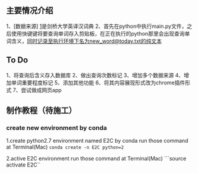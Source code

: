 ## 主要情况介绍
1、[数据来源] [1]是剑桥大学英译汉词典
2、首先在python中执行main.py文件，之后使用快键键将要查询单词存入剪贴板，在正在执行的python那里会出现查询单词含义，同时记录至执行环境下名为new_word@today.txt的纯文本

## To Do
1、将查询后含义存入数据库
2、做出查询次数标记
3、增加多个数据来源
4、增加单词重要程度标记
5、添加其他功能
6、将其内容展现形式改为chrome插件形式
7、尝试做成网页app

## 制作教程（待施工）
### create new environment by conda
1.create python2.7 environment named E2C by conda
run those command at Terminal(Mac)
``conda create -n E2C python=2``


2.active E2C environment 
run those command at Terminal(Mac)
```source activate E2C``

[1]: http://dictionary.cambridge.org/dictionary/english-chinese-simplified/